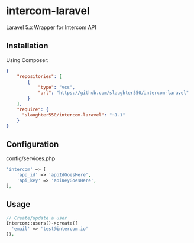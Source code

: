 # intercom-laravel
Laravel 5.x Wrapper for Intercom API

## Installation

Using Composer:
```json
{
    "repositories": [
        {
            "type": "vcs",
            "url": "https://github.com/slaughter550/intercom-laravel"
        }
    ],
    "require": {
      "slaughter550/intercom-laravel": "~1.1"
    }
}
```

## Configuration
config/services.php
```php
'intercom' => [
    'app_id' => 'appIdGoesHere',
    'api_key' => 'apiKeyGoesHere',
],
```

## Usage
```php
// Create/update a user
Intercom::users()->create([
  'email' => 'test@intercom.io'
]);
```
